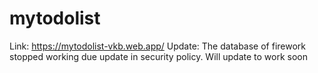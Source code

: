 # mytodolist

Link: https://mytodolist-vkb.web.app/
Update: The database of firework stopped working due update in security policy. Will update to work soon
